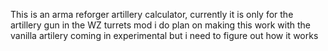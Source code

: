 This is an arma reforger artillery calculator, 
currently it is only for the artillery gun in the WZ turrets mod 
i do plan on making this work with the vanilla artilery coming in experimental but i need to figure out how it works 
